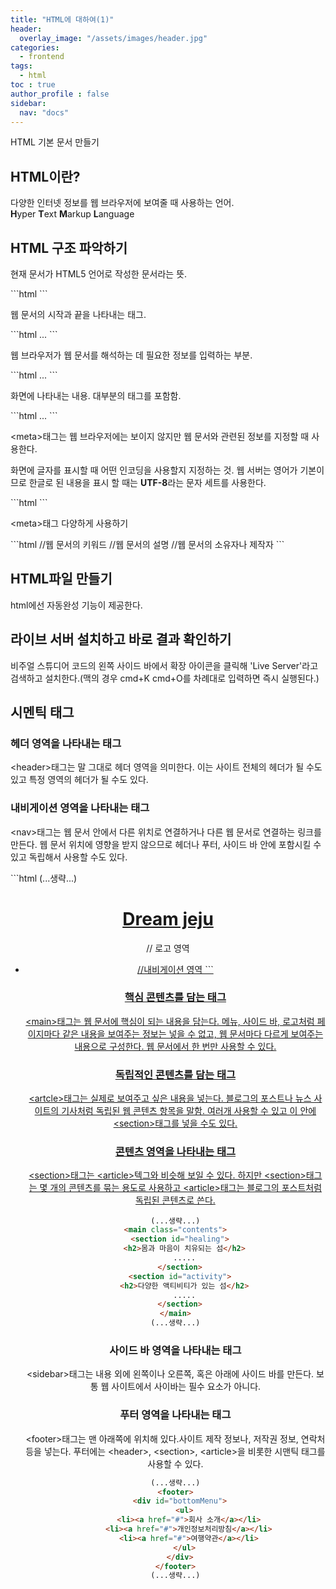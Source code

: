 ```yaml
---
title: "HTML에 대하여(1)"
header:
  overlay_image: "/assets/images/header.jpg"
categories:
  - frontend
tags:
  - html
toc : true
author_profile : false
sidebar:
  nav: "docs"
---
```

HTML 기본 문서 만들기

## HTML이란?

<p> 다양한 인터넷 정보를 웹 브라우저에 보여줄 때 사용하는 언어. <br> <b>H</b>yper <b>T</b>ext <b>M</b>arkup <b>L</b>anguage </p>

## HTML 구조 파악하기

<p>현재 문서가 HTML5 언어로 작성한 문서라는 뜻.</p>
```html
<!DOCTYPE html>
```

<p>웹 문서의 시작과 끝을 나타내는 태그.</p>
```html
<html lang="ko"> ... </html>
```

<p>웹 브라우저가 웹 문서를 해석하는 데 필요한 정보를 입력하는 부분.</p>
```html
<head> ... </head>
```

<p>화면에 나타내는 내용. 대부분의 태그를 포함함.</p>
```html
<body> ... </body>
```

<p>&lt;meta&gt;태그는 웹 브라우저에는 보이지 않지만 웹 문서와 관련된 정보를 지정할 때 사용한다.</p> <p>화면에 글자를 표시할 때 어떤 인코딩을 사용할지 지정하는 것. 웹 서버는 영어가 기본이므로 한글로 된 내용을 표시 할 때는 <b>UTF-8</b>라는 문자 세트를 사용한다.</p>
```html
<meta charset="UTF-8">
```
<p>&lt;meta&gt;태그 다양하게 사용하기</p>
```html
<meta name="keywords" content="html의 구조">     //웹 문서의 키워드
<meta name="description" content="html의 구조를 알아봅시다.">     //웹 문서의 설명
<meta name="author" content="woo heeseok">     //웹 문서의 소유자나 제작자
```

## HTML파일 만들기

<p>html에선 자동완성 기능이 제공한다.</p>

## 라이브 서버 설치하고 바로 결과 확인하기

<p>비주얼 스튜디어 코드의 왼쪽 사이드 바에서 확장 아이콘을 클릭해 'Live Server'라고 검색하고 설치한다.(맥의 경우 cmd+K cmd+O를 차례대로 입력하면 즉시 실행된다.)</p>

## 시멘틱 태그

### 헤더 영역을 나타내는 태그
<p>&lt;header&gt;태그는 말 그대로 헤더 영역을 의미한다. 이는 사이트 전체의 헤더가 될 수도 있고 특정 영역의 헤더가 될 수도 있다.</p>

### 내비게이션 영역을 나타내는 태그
<p>&lt;nav&gt;태그는 웹 문서 안에서 다른 위치로 연결하거나 다른 웹 문서로 연결하는 링크를 만든다. 웹 문서 위치에 영향을 받지 않으므로 헤더나 푸터, 사이드 바 안에 포함시킬 수 있고 독립해서 사용할 수도 있다.</p>
```html
(...생략...)
<header>
  <div id="logo">
    <a href='#'><h1>Dream jeju</h1></a>     // 로고 영역
  </div>
  <nav>
    <ul id="topMenu">
      <li><a href="#">     //내비게이션 영역
```

### 핵심 콘텐츠를 담는 태그
<p>&lt;main&gt;태그는 웹 문서에 핵심이 되는 내용을 담는다. 메뉴, 사이드 바, 로고처럼 페이지마다 같은 내용을 보여주는 정보는 넣을 수 없고, 웹 문서마다 다르게 보여주는 내용으로 구성한다. 웹 문서에서 한 번만 사용할 수 있다.</p>

### 독립적인 콘텐츠를 담는 태그
<p>&lt;artcle&gt;태그는 실제로 보여주고 싶은 내용을 넣는다. 블로그의 포스트나 뉴스 사이트의 기사처럼 독립된 웹 콘텐츠 항목을 말함. 여러개 사용할 수 있고 이 안에 &lt;section&gt;태그를 넣을 수도 있다.</p>

### 콘텐츠 영역을 나타내는 태그
<p>&lt;section&gt;태그는 &lt;article&gt;텍그와 비슷해 보일 수 있다. 하지만 &lt;section&gt;태그는 몇 개의 콘텐츠를 묶는 용도로 사용하고 &lt;article&gt;태그는 블로그의 포스트처럼 독립된 콘텐츠로 쓴다.</p>

```html
(...생략...)
<main class="contents">
  <section id="healing">
    <h2>몸과 마음이 치유되는 섬</h2>
    .....
  </section>
  <section id="activity">
    <h2>다양한 액티비티가 있는 섬</h2>
    .....
  </section>
</main>
(...생략...)
```

### 사이드 바 영역을 나타내는 태그
<p>&lt;sidebar&gt;태그는 내용 외에 왼쪽이나 오른쪽, 혹은 아래에 사이드 바를 만든다. 보통 웹 사이트에서 사이바는 필수 요소가 아니다.</p>

### 푸터 영역을 나타내는 태그
<p>&lt;footer&gt;태그는 맨 아래쪽에 위치해 있다.사이트 제작 정보나, 저작권 정보, 연락처 등을 넣는다. 푸터에는 &lt;header&gt;, &lt;section&gt;, &lt;article&gt;을 비롯한 시맨틱 태그를 사용할 수 있다.</p>

```html
(...생략...)
<footer>
  <div id="bottomMenu">
    <ul>
      <li><a href="#">회사 소개</a></li>
      <li><a href="#">개인정보처리방침</a></li>
      <li><a href="#">여행약관</a></li>
    </ul>
  </div>
</footer>
(...생략...)
```





